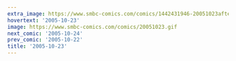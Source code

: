 ```yaml
---
extra_image: https://www.smbc-comics.com/comics/1442431946-20051023after.png
hovertext: '2005-10-23'
image: https://www.smbc-comics.com/comics/20051023.gif
next_comic: '2005-10-24'
prev_comic: '2005-10-22'
title: '2005-10-23'
---
```



